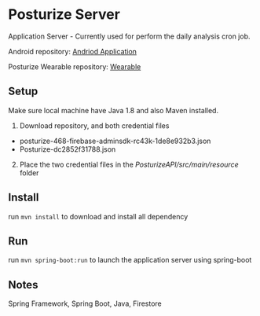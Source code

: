 # Posturize Server
Application Server - Currently used for perform the daily analysis cron job.

Android repository: [Andriod Application](https://github.com/mattmontero/Posturize)

Posturize Wearable repository: [Wearable](https://github.com/j0nst3r/PosturizeWearable)
## Setup
Make sure local machine have Java 1.8 and also Maven installed.
1. Download repository, and both credential files
  - posturize-468-firebase-adminsdk-rc43k-1de8e932b3.json
  - Posturize-dc2852f31788.json
2. Place the two credential files in the *PosturizeAPI/src/main/resource* folder

## Install
run `mvn install` to download and install all dependency

## Run
run `mvn spring-boot:run` to launch the application server using spring-boot

## Notes
Spring Framework, Spring Boot, Java, Firestore
